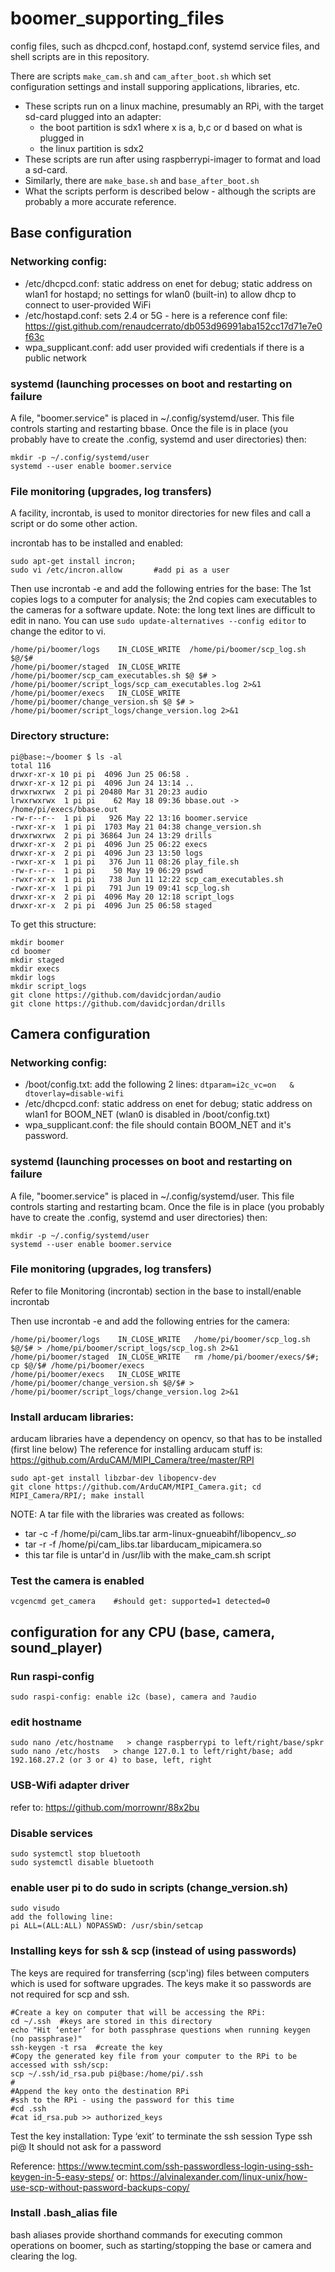 # boomer_supporting_files
config files, such as dhcpcd.conf, hostapd.conf, systemd service files, and shell scripts are in this repository.

There are scripts ```make_cam.sh``` and ```cam_after_boot.sh``` which set configuration settings and install supporing applications, libraries, etc. 
- These scripts run on a linux machine, presumably an RPi, with the target sd-card plugged into an adapter:
  - the boot partition is sdx1 where x is a, b,c or d based on what is plugged in
  - the linux partition is sdx2
- These scripts are run after using raspberrypi-imager to format and load a sd-card.
- Similarly, there are ```make_base.sh``` and ```base_after_boot.sh```
- What the scripts perform is described below - although the scripts are probably a more accurate reference.
## Base configuration
### Networking config:
- /etc/dhcpcd.conf: static address on enet for debug; static address on wlan1 for hostapd; no settings for wlan0 (built-in) to allow dhcp to connect to user-provided WiFi
- /etc/hostapd.conf: sets 2.4 or 5G - here is a reference conf file: https://gist.github.com/renaudcerrato/db053d96991aba152cc17d71e7e0f63c
- wpa_supplicant.conf:  add user provided wifi credentials if there is a public network

### systemd (launching processes on boot and restarting on failure
A file, "boomer.service" is placed in ~/.config/systemd/user.  This file controls starting and restarting bbase.
Once the file is in place (you probably have to create the .config, systemd and user directories) then:
```
mkdir -p ~/.config/systemd/user
systemd --user enable boomer.service
```

### File monitoring (upgrades, log transfers)
A facility, incrontab, is used to monitor directories for new files and call a script or do some other action.

incrontab has to be installed and enabled:
```
sudo apt-get install incron;
sudo vi /etc/incron.allow       #add pi as a user
```
Then use incrontab -e and add the following entries for the base: The 1st copies logs to a computer for analysis; the 2nd copies cam executables to the cameras for a software update.  Note: the long text lines are difficult to edit in nano.  You can use ```sudo update-alternatives --config editor``` to change the editor to vi.
```
/home/pi/boomer/logs    IN_CLOSE_WRITE  /home/pi/boomer/scp_log.sh $@/$#
/home/pi/boomer/staged  IN_CLOSE_WRITE  /home/pi/boomer/scp_cam_executables.sh $@ $# > /home/pi/boomer/script_logs/scp_cam_executables.log 2>&1
/home/pi/boomer/execs   IN_CLOSE_WRITE  /home/pi/boomer/change_version.sh $@ $# > /home/pi/boomer/script_logs/change_version.log 2>&1
```
### Directory structure:
```
pi@base:~/boomer $ ls -al
total 116
drwxr-xr-x 10 pi pi  4096 Jun 25 06:58 .
drwxr-xr-x 12 pi pi  4096 Jun 24 13:14 ..
drwxrwxrwx  2 pi pi 20480 Mar 31 20:23 audio
lrwxrwxrwx  1 pi pi    62 May 18 09:36 bbase.out -> /home/pi/execs/bbase.out
-rw-r--r--  1 pi pi   926 May 22 13:16 boomer.service
-rwxr-xr-x  1 pi pi  1703 May 21 04:38 change_version.sh
drwxrwxrwx  2 pi pi 36864 Jun 24 13:29 drills
drwxr-xr-x  2 pi pi  4096 Jun 25 06:22 execs
drwxr-xr-x  2 pi pi  4096 Jun 23 13:50 logs
-rwxr-xr-x  1 pi pi   376 Jun 11 08:26 play_file.sh
-rw-r--r--  1 pi pi    50 May 19 06:29 pswd
-rwxr-xr-x  1 pi pi   738 Jun 11 12:22 scp_cam_executables.sh
-rwxr-xr-x  1 pi pi   791 Jun 19 09:41 scp_log.sh
drwxr-xr-x  2 pi pi  4096 May 20 12:18 script_logs
drwxr-xr-x  2 pi pi  4096 Jun 25 06:58 staged
```
To get this structure:
```
mkdir boomer
cd boomer
mkdir staged
mkdir execs
mkdir logs
mkdir script_logs
git clone https://github.com/davidcjordan/audio
git clone https://github.com/davidcjordan/drills
```

## Camera configuration

### Networking config:
- /boot/config.txt:  add the following 2 lines: ```dtparam=i2c_vc=on   &    dtoverlay=disable-wifi```
- /etc/dhcpcd.conf: static address on enet for debug; static address on wlan1 for BOOM_NET (wlan0 is disabled in /boot/config.txt)
- wpa_supplicant.conf:  the file should contain BOOM_NET and it's password.

### systemd (launching processes on boot and restarting on failure
A file, "boomer.service" is placed in ~/.config/systemd/user.  This file controls starting and restarting bcam.
Once the file is in place (you probably have to create the .config, systemd and user directories) then:
```
mkdir -p ~/.config/systemd/user
systemd --user enable boomer.service
```

### File monitoring (upgrades, log transfers)
Refer to file Monitoring (incrontab) section in the base to install/enable incrontab

Then use incrontab -e and add the following entries for the camera:
```
/home/pi/boomer/logs    IN_CLOSE_WRITE   /home/pi/boomer/scp_log.sh $@/$# > /home/pi/boomer/script_logs/scp_log.sh 2>&1
/home/pi/boomer/staged  IN_CLOSE_WRITE   rm /home/pi/boomer/execs/$#; cp $@/$# /home/pi/boomer/execs
/home/pi/boomer/execs   IN_CLOSE_WRITE   /home/pi/boomer/change_version.sh $@/$# > /home/pi/boomer/script_logs/change_version.log 2>&1
```
### Install arducam libraries:
arducam libraries have a dependency on opencv, so that has to be installed (first line below)
The reference for installing arducam stuff is:  https://github.com/ArduCAM/MIPI_Camera/tree/master/RPI
```
sudo apt-get install libzbar-dev libopencv-dev
git clone https://github.com/ArduCAM/MIPI_Camera.git; cd MIPI_Camera/RPI/; make install
```

NOTE: A tar file with the libraries was created as follows:
- tar -c -f /home/pi/cam_libs.tar arm-linux-gnueabihf/libopencv_*.so*
- tar -r -f /home/pi/cam_libs.tar libarducam_mipicamera.so
- this tar file is untar'd in /usr/lib with the make_cam.sh script
### Test the camera is enabled
```
vcgencmd get_camera    #should get: supported=1 detected=0
```

## configuration for any CPU (base, camera, sound_player)
### Run raspi-config
```
sudo raspi-config: enable i2c (base), camera and ?audio
```
### edit hostname
```
sudo nano /etc/hostname   > change raspberrypi to left/right/base/spkr
sudo nano /etc/hosts   > change 127.0.1 to left/right/base; add 192.168.27.2 (or 3 or 4) to base, left, right
```

### USB-Wifi adapter driver
refer to: https://github.com/morrownr/88x2bu

### Disable services
```
sudo systemctl stop bluetooth
sudo systemctl disable bluetooth
```
### enable user pi to do sudo in scripts (change_version.sh)
```
sudo visudo
add the following line:
pi ALL=(ALL:ALL) NOPASSWD: /usr/sbin/setcap
```
### Installing keys for ssh & scp (instead of using passwords)
The keys are required for transferring (scp'ing) files between computers which is used for software upgrades.
The keys make it so passwords are not required for scp and ssh.
```
#Create a key on computer that will be accessing the RPi: 
cd ~/.ssh  #keys are stored in this directory
echo "Hit ‘enter’ for both passphrase questions when running keygen (no passphrase)"
ssh-keygen -t rsa  #create the key
#Copy the generated key file from your computer to the RPi to be accessed with ssh/scp:
scp ~/.ssh/id_rsa.pub pi@base:/home/pi/.ssh
#
#Append the key onto the destination RPi
#ssh to the RPi - using the password for this time
#cd .ssh
#cat id_rsa.pub >> authorized_keys
```
Test the key installation:
Type ‘exit’ to terminate the ssh session
Type ssh pi@<ip name or addr>
It should not ask for a password

Reference: https://www.tecmint.com/ssh-passwordless-login-using-ssh-keygen-in-5-easy-steps/ or: https://alvinalexander.com/linux-unix/how-use-scp-without-password-backups-copy/

### Install .bash_alias file
  bash aliases provide shorthand commands for executing common operations on boomer, such as starting/stopping the base or camera and clearing the log.
